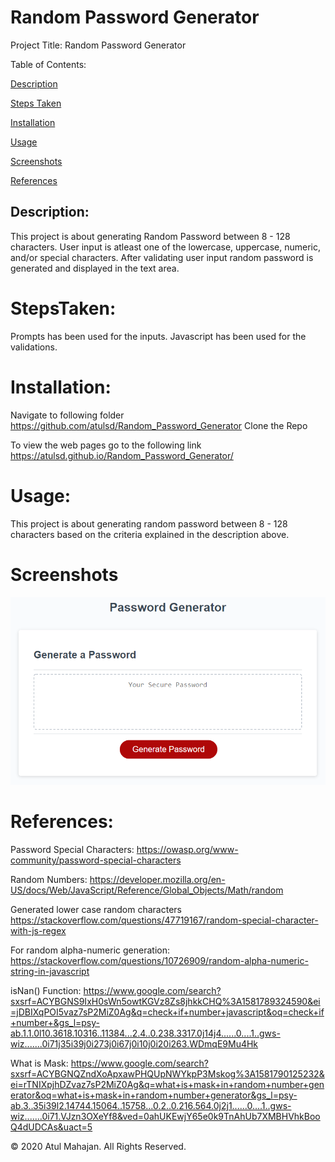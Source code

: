 # Random Password Generator

Project Title: Random Password Generator

Table of Contents:

[Description](#Description:)

[Steps Taken](#StepsTaken:)

[Installation](#Installation:)

[Usage](#Usage:)

[Screenshots](#Screenshots:)

[References](#References:)

## Description:

This project is about generating Random Password between 8 - 128 characters. User input is atleast one of the lowercase, uppercase, numeric, and/or special characters. After validating user input random password is generated and displayed in the text area.

# StepsTaken:

Prompts has been used for the inputs. Javascript has been used for the validations.

# Installation:

Navigate to following folder
https://github.com/atulsd/Random_Password_Generator
Clone the Repo

To view the web pages go to the following link
https://atulsd.github.io/Random_Password_Generator/

# Usage:

This project is about generating random password between 8 - 128 characters based on the criteria explained in the description above.

# Screenshots

![Screenshot](./assets/images/demo.png)

# References:

Password Special Characters: https://owasp.org/www-community/password-special-characters

Random Numbers: https://developer.mozilla.org/en-US/docs/Web/JavaScript/Reference/Global_Objects/Math/random

Generated lower case random characters
https://stackoverflow.com/questions/47719167/random-special-character-with-js-regex

For random alpha-numeric generation:
https://stackoverflow.com/questions/10726909/random-alpha-numeric-string-in-javascript

isNan() Function:
https://www.google.com/search?sxsrf=ACYBGNS9IxH0sWn5owtKGVz8Zs8jhkkCHQ%3A1581789324590&ei=jDBIXqPOI5vaz7sP2MiZ0Ag&q=check+if+number+javascript&oq=check+if+number+&gs_l=psy-ab.1.1.0l10.3618.10316..11384...2.4..0.238.3317.0j14j4......0....1..gws-wiz.......0i71j35i39j0i273j0i67j0i10j0i20i263.WDmqE9Mu4Hk

What is Mask:
https://www.google.com/search?sxsrf=ACYBGNQZndXoApxawPHQUpNWYkpP3Mskog%3A1581790125232&ei=rTNIXpjhDZvaz7sP2MiZ0Ag&q=what+is+mask+in+random+number+generator&oq=what+is+mask+in+random+number+generator&gs_l=psy-ab.3..35i39l2.14744.15064..15758...0.2..0.216.564.0j2j1......0....1..gws-wiz.......0i71.VJzn3OXeYf8&ved=0ahUKEwjY65e0k9TnAhUb7XMBHVhkBooQ4dUDCAs&uact=5

© 2020 Atul Mahajan. All Rights Reserved.
